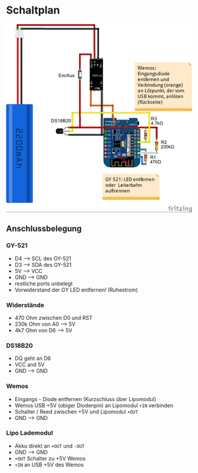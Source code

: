 # Schaltplan

![Schaltplan](../pics/Schematic.jpg)

## Anschlussbelegung

### GY-521

- D4 --> SCL des GY-521
- D3 --> SDA des GY-521
- 5V --> VCC
- GND --> GND
- restliche ports unbelegt
- Vorwiderstand der GY LED entfernen! (Ruhestrom) 

### Widerstände

- 470 Ohm zwischen D0 und RST
- 230k Ohm von A0 --> 5V
- 4k7 Ohm von D6 --> 5V

### DS18B20

- DQ geht an D6
- VCC and 5V
- GND --> GND

### Wemos

- Eingangs - Diode entfernen (Kurzschluss über Lipomodul)
- Wemos USB +5V (obiger Diodenpin) an Lipomodul ```+IN``` verbinden
- Schalter / Reed zwischen +5V und Lipomodul ```+OUT```
- GND --> GND

### Lipo Lademodul

- Akku direkt an ```+OUT``` und ```-OUT```
- GND --> GND
- ```+OUT``` Schalter zu +5V Wemos
- ```+IN``` an USB +5V des Wemos